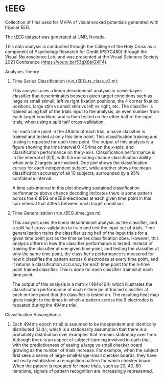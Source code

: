 # tEEG
Collection of files used for MVPA of visual evoked potentials generated with tripolar EEG.

The tEEG dataset was generated at UNR, Nevada.

This data analysis is conducted through the College of the Holy Cross as a component of Psychology Research for Credit (PSYC480) through the Visual Neuroscience Lab, and was presented at the Visual Sciences Society 2021 Conference (https://youtu.be/53gX8piGXF4).

Analyses Theory

1. Time Series Classification (run_tEEG_ts_class_v3.m):

    This analysis uses a linear descriminant analysis or naive-bayes classifier that descriminates between given target conditions such as large vs small stimuli, left vs right fixation positions, the 4 corner fixation positions, large stim vs small stim vs left vs right, etc. The classifier is trained using half of the trials input to the analysis, an even number from each target condition, and is then tested on the other half of the input trials, when using a split half cross-validation.

    For each time point in the 494ms of each trial, a naive classifier is trained and tested at only this time point. This classification training and testing is repeated for each time point. The output of this analysis is a figure showing the time interval 0-494ms on the x-axis, and classification performance on the y-axis. Classification performance is in the interval of (0,1), with 0.5 indicating chance classification ability when only 2 targets are involved. One plot shows the classification curves for each independent subject, while another shows the mean classification accuracy of all 10 subjects, surrounded by a 95% confidence interval.
    
    A time sub-interval in this plot showing sustained classification performance above chance decoding indicates there is some pattern across the 6 tEEG or eEEG electrodes at each given time point in this sub-interval that differs between each target condition.

2. Time Generalization (run_tEEG_time_gen.m)

    This analysis uses the linear descriminant analysis as the classifier, and a split half cross-validation to train and test the input set of trials. Time generalization trains the classifier using half of the input trials for a given time point just as the time series classification does. However, this analysis differs in how the classifier performance is tested. Instead of training the classifier at one given time point, and testing the classifier at only the same time point, the classifier's performance is measured for how it classifies the pattern across 6 electrodes at every time point, and it returns a classification accuracy for each time point for the n-time point trained classifier. This is done for each classifier trained at each time point.

    The output of this analysis is a matrix (494x494) which illustrates the classification performance of each n-time point trained classifier at each m-time point that the classifier is tested on. The resulting heat map gives insight to the times in which a pattern across the 6 electrodes is repeated during the 494ms trial.


Classification Assumptions:

1. Each 494ms epoch (trial) is assumed to be independent and identically distributed (i.i.d.), which is a stationarity assumption that there is a probability distribution over examples that remains stationary over time.
    Although there is an aspect of subject learning involved in each trial, with the predictiveness of seeing a large vs small checker board growing as the number of trials increase. For example, when the subject first sees a series of large-small-large-small checker boards, they have not really established a recognitiion pattern for which checker board. When the pattern is repeated for more trials, such as 20, 40, 60 iterations, signals of pattern recognition are increasingly represented.
